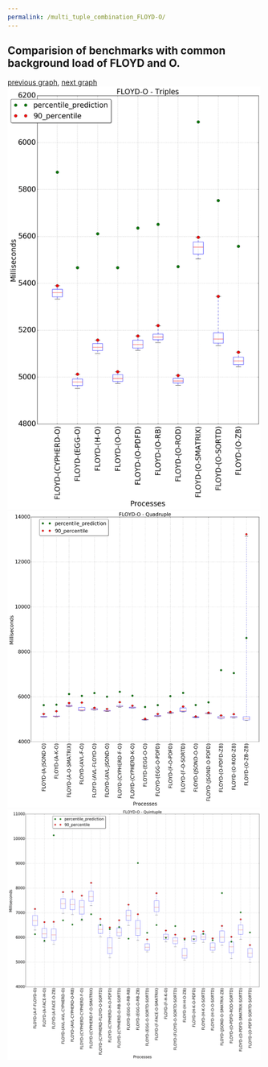 ```yaml
---
permalink: /multi_tuple_combination_FLOYD-O/
---
```



 ## Comparision of benchmarks with common background load of FLOYD and O.

[previous graph](../multi_tuple_combination_FLOYD-K/), [next graph](../multi_tuple_combination_FLOYD-PDFD/)
![graph figure](./images/triple/FLOYD/FLOYD-O_box.png)![graph figure](./images/quadruple/FLOYD/FLOYD-O_box.png)![graph figure](./images/quintuple/FLOYD/FLOYD-O_box.png)